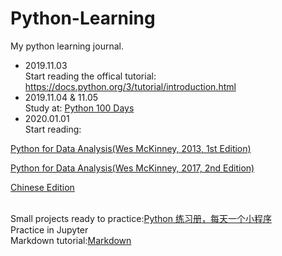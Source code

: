 # Python-Learning
My python learning journal.

- 2019.11.03  
Start reading the offical tutorial: https://docs.python.org/3/tutorial/introduction.html
- 2019.11.04 & 11.05  
Study at: [Python 100 Days](https://github.com/jackfrued/Python-100-Days)
- 2020.01.01  
Start reading: 

[Python for Data Analysis(Wes McKinney, 2013, 1st Edition)](https://github.com/wesm/pydata-book/tree/1st-edition)

[Python for Data Analysis(Wes McKinney, 2017, 2nd Edition)](https://github.com/wesm/pydata-book/tree/2nd-edition)

[Chinese Edition](https://github.com/BrambleXu/pydata-notebook)

<br>Small projects ready to practice:[Python 练习册，每天一个小程序](https://github.com/Yixiaohan/show-me-the-code)
<br>Practice in Jupyter
<br>Markdown tutorial:[Markdown](http://xianbai.me/learn-md/index.html)
